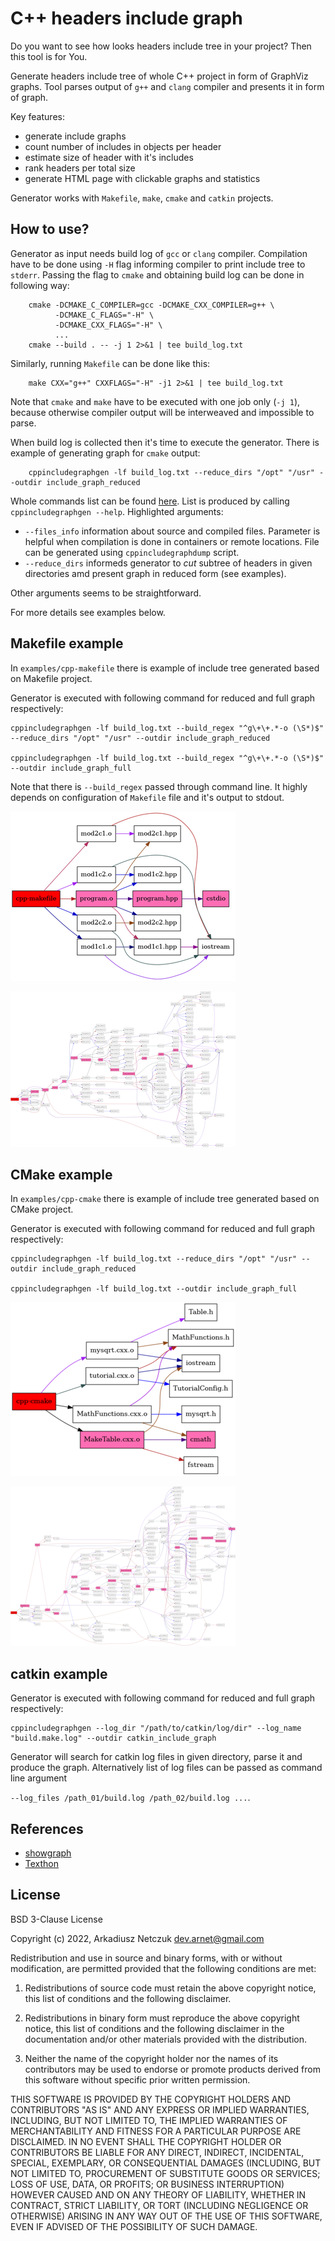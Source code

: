 # C++ headers include graph

Do you want to see how looks headers include tree in your project? Then this tool is for You.

Generate headers include tree of whole C++ project in form of GraphViz graphs.
Tool parses output of `g++` and `clang` compiler and presents it in form of graph.

Key features:
- generate include graphs
- count number of includes in objects per header
- estimate size of header with it's includes
- rank headers per total size
- generate HTML page with clickable graphs and statistics

Generator works with `Makefile`, `make`, `cmake` and `catkin` projects.



## How to use?

Generator as input needs build log of `gcc` or `clang` compiler. Compilation have to be done using `-H` flag
informing compiler to print include tree to `stderr`.
Passing the flag to `cmake` and obtaining build log can be done in following way:
```
    cmake -DCMAKE_C_COMPILER=gcc -DCMAKE_CXX_COMPILER=g++ \
          -DCMAKE_C_FLAGS="-H" \
          -DCMAKE_CXX_FLAGS="-H" \
          ...
    cmake --build . -- -j 1 2>&1 | tee build_log.txt
```
Similarly, running `Makefile` can be done like this:
```
    make CXX="g++" CXXFLAGS="-H" -j1 2>&1 | tee build_log.txt
```
Note that `cmake` and `make` have to be executed with one job only (`-j 1`), because otherwise compiler output will be 
interweaved and impossible to parse.

When build log is collected then it's time to execute the generator. 
There is example of generating graph for `cmake` output:
```
    cppincludegraphgen -lf build_log.txt --reduce_dirs "/opt" "/usr" --outdir include_graph_reduced
```
Whole commands list can be found [here](doc/cmd_args.txt). List is produced by calling `cppincludegraphgen --help`.
Highlighted arguments:
- `--files_info` information about source and compiled files. Parameter is helpful when compilation is done in containers or remote locations. 
File can be generated using `cppincludegraphdump` script.
- `--reduce_dirs` informeds generator to *cut* subtree of headers in given directories amd present graph in reduced form (see examples).
 
Other arguments seems to be straightforward.

For more details see examples below.



## Makefile example

In `examples/cpp-makefile` there is example of include tree generated based on Makefile project.

Generator is executed with following command for reduced and full graph respectively:
```
cppincludegraphgen -lf build_log.txt --build_regex "^g\+\+.*-o (\S*)$" --reduce_dirs "/opt" "/usr" --outdir include_graph_reduced

cppincludegraphgen -lf build_log.txt --build_regex "^g\+\+.*-o (\S*)$" --outdir include_graph_full
```

Note that there is `--build_regex` passed through command line. It highly depends on configuration of `Makefile` file and it's output to stdout.

[![include reduced graph](examples/cpp-makefile/include_graph_reduced/include_tree.gv-small.png "include reduced graph")](examples/cpp-makefile/include_graph_reduced/include_tree.gv.png)

[![include full graph](examples/cpp-makefile/include_graph_full/include_tree.gv-small.png "include full graph")](examples/cpp-makefile/include_graph_full/include_tree.gv.png)



## CMake example

In `examples/cpp-cmake` there is example of include tree generated based on CMake project.

Generator is executed with following command for reduced and full graph respectively:
```
cppincludegraphgen -lf build_log.txt --reduce_dirs "/opt" "/usr" --outdir include_graph_reduced

cppincludegraphgen -lf build_log.txt --outdir include_graph_full
```

[![include reduced graph](examples/cpp-cmake/include_graph_reduced/include_tree.gv-small.png "include reduced graph")](examples/cpp-cmake/include_graph_reduced/include_tree.gv.png)

[![include full graph](examples/cpp-cmake/include_graph_full/include_tree.gv-small.png "include full graph")](examples/cpp-cmake/include_graph_full/include_tree.gv.png)



## catkin example

Generator is executed with following command for reduced and full graph respectively:
```
cppincludegraphgen --log_dir "/path/to/catkin/log/dir" --log_name "build.make.log" --outdir catkin_include_graph
```

Generator will search for catkin log files in given directory, parse it and produce the graph. Alternatively list 
of log files can be passed as command line argument 

`--log_files /path_01/build.log /path_02/build.log ...`.



## References

- [showgraph](https://github.com/anetczuk/showgraph-py)
- [Texthon](texthon.chipsforbrain.org/)



## License

BSD 3-Clause License

Copyright (c) 2022, Arkadiusz Netczuk <dev.arnet@gmail.com>

Redistribution and use in source and binary forms, with or without
modification, are permitted provided that the following conditions are met:

1. Redistributions of source code must retain the above copyright notice, this
   list of conditions and the following disclaimer.

2. Redistributions in binary form must reproduce the above copyright notice,
   this list of conditions and the following disclaimer in the documentation
   and/or other materials provided with the distribution.

3. Neither the name of the copyright holder nor the names of its
   contributors may be used to endorse or promote products derived from
   this software without specific prior written permission.

THIS SOFTWARE IS PROVIDED BY THE COPYRIGHT HOLDERS AND CONTRIBUTORS "AS IS"
AND ANY EXPRESS OR IMPLIED WARRANTIES, INCLUDING, BUT NOT LIMITED TO, THE
IMPLIED WARRANTIES OF MERCHANTABILITY AND FITNESS FOR A PARTICULAR PURPOSE ARE
DISCLAIMED. IN NO EVENT SHALL THE COPYRIGHT HOLDER OR CONTRIBUTORS BE LIABLE
FOR ANY DIRECT, INDIRECT, INCIDENTAL, SPECIAL, EXEMPLARY, OR CONSEQUENTIAL
DAMAGES (INCLUDING, BUT NOT LIMITED TO, PROCUREMENT OF SUBSTITUTE GOODS OR
SERVICES; LOSS OF USE, DATA, OR PROFITS; OR BUSINESS INTERRUPTION) HOWEVER
CAUSED AND ON ANY THEORY OF LIABILITY, WHETHER IN CONTRACT, STRICT LIABILITY,
OR TORT (INCLUDING NEGLIGENCE OR OTHERWISE) ARISING IN ANY WAY OUT OF THE USE
OF THIS SOFTWARE, EVEN IF ADVISED OF THE POSSIBILITY OF SUCH DAMAGE.
